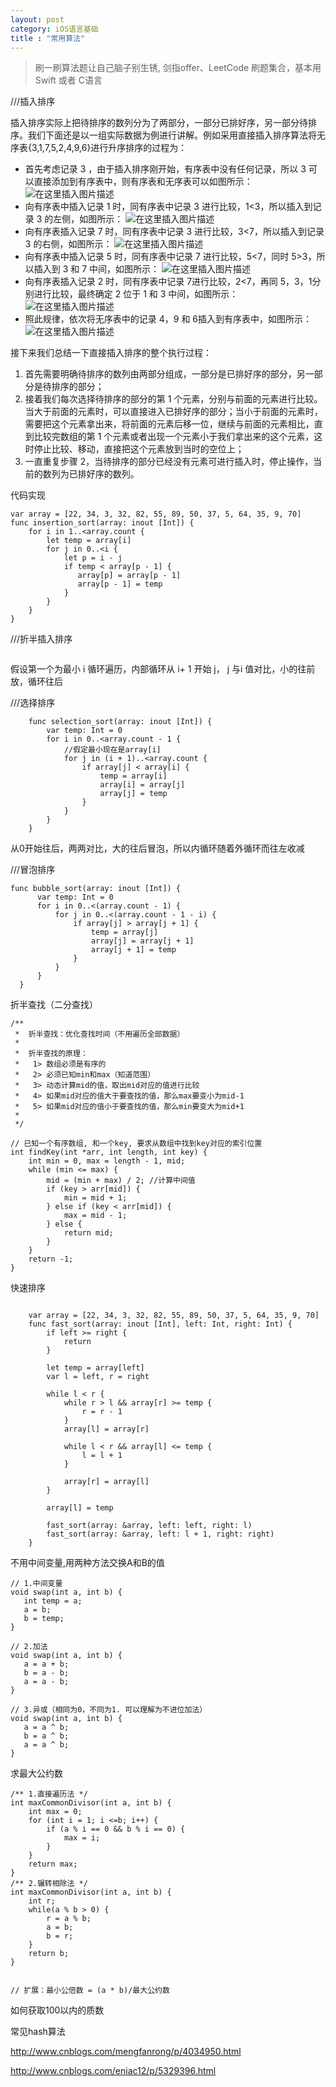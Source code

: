 ```yaml
---
layout: post
category: iOS语言基础
title : "常用算法"
---
```


> 刷一刷算法题让自己脑子别生锈, 剑指offer、LeetCode 刷题集合，基本用 Swift 或者 C语言
>



///插入排序

插入排序实际上把待排序的数列分为了两部分，一部分已排好序，另一部分待排序。我们下面还是以一组实际数据为例进行讲解。例如采用直接插入排序算法将无序表{3,1,7,5,2,4,9,6}进行升序排序的过程为：

- 首先考虑记录 3 ，由于插入排序刚开始，有序表中没有任何记录，所以 3 可以直接添加到有序表中，则有序表和无序表可以如图所示：
  ![在这里插入图片描述](https://img-blog.csdn.net/20181023092021382)
- 向有序表中插入记录 1 时，同有序表中记录 3 进行比较，1<3，所以插入到记录 3 的左侧，如图所示：
  ![在这里插入图片描述](https://img-blog.csdn.net/20181023092200736)
- 向有序表插入记录 7 时，同有序表中记录 3 进行比较，3<7，所以插入到记录 3 的右侧，如图所示：
  ![在这里插入图片描述](https://img-blog.csdn.net/20181023092257832)
- 向有序表中插入记录 5 时，同有序表中记录 7 进行比较，5<7，同时 5>3，所以插入到 3 和 7 中间，如图所示：
  ![在这里插入图片描述](https://img-blog.csdn.net/20181023092339212)
- 向有序表插入记录 2 时，同有序表中记录 7进行比较，2<7，再同 5，3，1分别进行比较，最终确定 2 位于 1 和 3 中间，如图所示：
  ![在这里插入图片描述](https://img-blog.csdn.net/20181023092425701)
- 照此规律，依次将无序表中的记录 4，9 和 6插入到有序表中，如图所示：
  ![在这里插入图片描述](https://img-blog.csdn.net/20181023092520534)

接下来我们总结一下直接插入排序的整个执行过程：

1. 首先需要明确待排序的数列由两部分组成，一部分是已排好序的部分，另一部分是待排序的部分；
2. 接着我们每次选择待排序的部分的第 1 个元素，分别与前面的元素进行比较。当大于前面的元素时，可以直接进入已排好序的部分；当小于前面的元素时，需要把这个元素拿出来，将前面的元素后移一位，继续与前面的元素相比，直到比较完数组的第 1 个元素或者出现一个元素小于我们拿出来的这个元素，这时停止比较、移动，直接把这个元素放到当时的空位上；
3. 一直重复步骤 2，当待排序的部分已经没有元素可进行插入时，停止操作，当前的数列为已排好序的数列。



代码实现

```
var array = [22, 34, 3, 32, 82, 55, 89, 50, 37, 5, 64, 35, 9, 70]
func insertion_sort(array: inout [Int]) {
    for i in 1..<array.count {
        let temp = array[i]
        for j in 0..<i {
            let p = i - j
            if temp < array[p - 1] {
               array[p] = array[p - 1]
               array[p - 1] = temp
            }
        }
    }
}
```



///折半插入排序

```

```



假设第一个为最小 i 循环遍历，内部循环从 i+ 1 开始 j， j 与i 值对比，小的往前放，循环往后

///选择排序

```
    func selection_sort(array: inout [Int]) {
        var temp: Int = 0
        for i in 0..<array.count - 1 {
            //假定最小现在是array[i]
            for j in (i + 1)..<array.count {
                if array[j] < array[i] {
                    temp = array[i]
                    array[i] = array[j]
                    array[j] = temp
                }
            }
        }
    }
```



从0开始往后，两两对比，大的往后冒泡，所以内循环随着外循环而往左收减

///冒泡排序

```
func bubble_sort(array: inout [Int]) {
      var temp: Int = 0
      for i in 0..<(array.count - 1) {
          for j in 0..<(array.count - 1 - i) {
              if array[j] > array[j + 1] {
                  temp = array[j]
                  array[j] = array[j + 1]
                  array[j + 1] = temp
              }
          }
      }
  }
```

折半查找（二分查找）

```
/**
 *  折半查找：优化查找时间（不用遍历全部数据）
 *
 *  折半查找的原理：
 *   1> 数组必须是有序的
 *   2> 必须已知min和max（知道范围）
 *   3> 动态计算mid的值，取出mid对应的值进行比较
 *   4> 如果mid对应的值大于要查找的值，那么max要变小为mid-1
 *   5> 如果mid对应的值小于要查找的值，那么min要变大为mid+1
 *
 */ 

// 已知一个有序数组, 和一个key, 要求从数组中找到key对应的索引位置 
int findKey(int *arr, int length, int key) {
    int min = 0, max = length - 1, mid;
    while (min <= max) {
        mid = (min + max) / 2; //计算中间值
        if (key > arr[mid]) {
            min = mid + 1;
        } else if (key < arr[mid]) {
            max = mid - 1;
        } else {
            return mid;
        }
    }
    return -1;
}

```

快速排序

```

    var array = [22, 34, 3, 32, 82, 55, 89, 50, 37, 5, 64, 35, 9, 70]
    func fast_sort(array: inout [Int], left: Int, right: Int) {
        if left >= right {
            return
        }
        
        let temp = array[left]
        var l = left, r = right
        
        while l < r {
            while r > l && array[r] >= temp {
                r = r - 1
            }
            array[l] = array[r]
            
            while l < r && array[l] <= temp {
                l = l + 1
            }
            
            array[r] = array[l]
        }
        
        array[l] = temp
        
        fast_sort(array: &array, left: left, right: l)
        fast_sort(array: &array, left: l + 1, right: right)
    }
```





不用中间变量,用两种方法交换A和B的值

```
// 1.中间变量
void swap(int a, int b) {
   int temp = a;
   a = b;
   b = temp;
}

// 2.加法
void swap(int a, int b) {
   a = a + b;
   b = a - b;
   a = a - b;
}

// 3.异或（相同为0，不同为1. 可以理解为不进位加法）
void swap(int a, int b) {
   a = a ^ b;
   b = a ^ b;
   a = a ^ b;
}
```

求最大公约数

```
/** 1.直接遍历法 */
int maxCommonDivisor(int a, int b) {
    int max = 0;
    for (int i = 1; i <=b; i++) {
        if (a % i == 0 && b % i == 0) {
            max = i;
        }
    }
    return max;
}
/** 2.辗转相除法 */
int maxCommonDivisor(int a, int b) {
    int r;
    while(a % b > 0) {
        r = a % b;
        a = b;
        b = r;
    }
    return b;
}


// 扩展：最小公倍数 = (a * b)/最大公约数

```









如何获取100以内的质数











  常见hash算法



http://www.cnblogs.com/mengfanrong/p/4034950.html





http://www.cnblogs.com/eniac12/p/5329396.html

